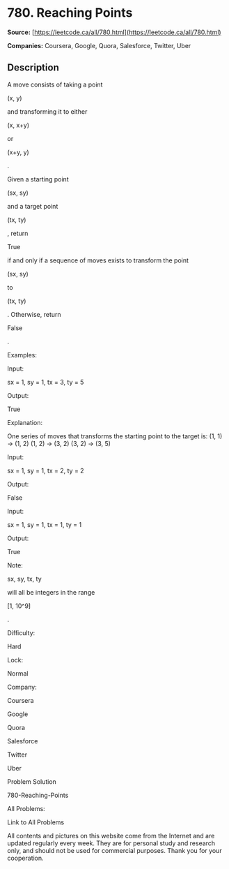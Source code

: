 # 780. Reaching Points

**Source:** [https://leetcode.ca/all/780.html](https://leetcode.ca/all/780.html)

**Companies:** Coursera, Google, Quora, Salesforce, Twitter, Uber

## Description

A move consists of taking a point

(x, y)

and transforming it to either

(x,
        x+y)

or

(x+y, y)

.

Given a starting point

(sx, sy)

and a target point

(tx, ty)

, return

True

if and only if a sequence of moves exists to transform the point

(sx,
            sy)

to

(tx, ty)

. Otherwise, return

False

.

Examples:

Input:

sx = 1, sy = 1, tx = 3, ty = 5

Output:

True

Explanation:

One series of moves that transforms the starting point to the target is:
(1, 1) -> (1, 2)
(1, 2) -> (3, 2)
(3, 2) -> (3, 5)

Input:

sx = 1, sy = 1, tx = 2, ty = 2

Output:

False

Input:

sx = 1, sy = 1, tx = 1, ty = 1

Output:

True

Note:

sx, sy, tx, ty

will all be integers in the range

[1, 10^9]

.

Difficulty:

Hard

Lock:

Normal

Company:

Coursera

Google

Quora

Salesforce

Twitter

Uber

Problem Solution

780-Reaching-Points

All Problems:

Link to All Problems

All contents and pictures on this website come from the Internet and are updated regularly every week. They are for personal study and research only, and should not be used for commercial purposes. Thank you for your cooperation.

